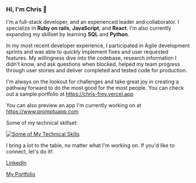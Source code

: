 ### Hi, I'm Chris 👋

I'm a full-stack developer, and an experienced leader and collaborator.  I specialize in **Ruby on rails**, **JavaScript**, and **React**.  I'm also currently expanding my skillset by learning **SQL** and **Python**.

In my most recent developer experience, I participated in Agile development sprints and was able to quickly implement fixes and user requested features.  My willingness dive into the codebase, research information I didn't know, and ask questions when blocked, helped my team progress through user stories and deliver completed and tested code for production.

I'm always on the lookout for challenges and take great joy in creating a pathway forward to do the most good for the most people.  You can check out a sample portfolio at https://chris-frey.vercel.app

You can also preview an app I'm currently working on at https://www.promptuapp.com

Some of my technical skillset:

[![Some of My Technical Skills](https://skillicons.dev/icons?i=ruby,rails,js,react,html,css,postgres,vite)](https://skillicons.dev)

I bring a lot to the table, no matter what I'm working on. If you'd like to connect, let's do it!:

[LinkedIn](https://www.linkedin.com/in/chris-l-frey/)

[My Portfolio](https://chris-frey.vercel.app/)

<!--
**Chris-Frey/chris-frey** is a ✨ _special_ ✨ repository because its `README.md` (this file) appears on your GitHub profile.

Here are some ideas to get you started:

- 🔭 I’m currently working on ...
- 🌱 I’m currently learning ...
- 👯 I’m looking to collaborate on ...
- 🤔 I’m looking for help with ...
- 💬 Ask me about ...
- 📫 How to reach me: ...
- 😄 Pronouns: ...
- ⚡ Fun fact: ...
-->
